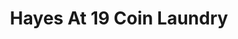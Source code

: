 ---
title: "Hayes At 19 Coin Laundry"
url: /clinton-township/hayes-at-19-coin-laundry/
shop: laundry
---